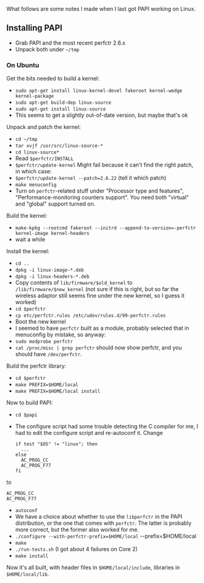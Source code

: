 
What follows are some notes I made when I last got PAPI working on Linux.


## Installing PAPI


- Grab PAPI and the most recent perfctr 2.6.x
- Unpack both under `~/tmp`

### On Ubuntu



Get the bits needed to build a kernel:


- `sudo apt-get install linux-kernel-devel fakeroot kernel-wedge kernel-package`
- `sudo apt-get build-dep linux-source`
- `sudo apt-get install linux-source`
- This seems to get a slightly out-of-date version, but maybe that's ok


Unpack and patch the kernel:


- `cd ~/tmp`
- `tar xvjf /usr/src/linux-source-*`
- `cd linux-source*`
- Read `$perfctr/INSTALL`
- `$perfctr/update-kernel` Might fail because it can't find the right patch, in which case:
- `$perfctr/update-kernel --patch=2.6.22` (tell it which patch)
- `make menuconfig`
- Turn on `perfctr`-related stuff under "Processor type and features", "Performance-monitoring counters support".
  You need both "virtual" and "global" support turned on.


Build the kernel:


- `make-kpkg --rootcmd fakeroot --initrd --append-to-version=-perfctr kernel-image kernel-headers`
- wait a while


Install the kernel:


- `cd ..`
- `dpkg -i linux-image-*.deb`
- `dpkg -i linux-headers-*.deb`
- Copy contents of `lib/firmware/$old_kernel` to `/lib/firmware/$new_kernel` (not sure if this is right, but so
  far the wireless adaptor still seems fine under the new kernel, so I guess it worked)
- `cd $perfctr`
- `cp etc/perfctr.rules /etc/udev/rules.d/99-perfctr.rules`
- Boot the new kernel
- I seemed to have `perfctr` built as a module, probably selected that in menuconfig by mistake, so anyway:
- `sudo modprobe perfctr`
- `cat /proc/misc | grep perfctr` should now show perfctr, and you should have `/dev/perfctr`.


Build the perfctr library:


- `cd $perfctr`
- `make PREFIX=$HOME/local`
- `make PREFIX=$HOME/local install`


Now to build PAPI:


- `cd $papi`
- The configure script had some trouble detecting the C compiler for me, I had to edit the configure script and re-autoconf it.   Change

  ```wiki
  if test "$OS" != "linux"; then
    ...
  else
    AC_PROG_CC
    AC_PROG_F77
  fi
  ```


to


```wiki
AC_PROG_CC
AC_PROG_F77
```

- `autoconf`  
- We have a choice about whether to use the `libperfctr` in the PAPI distribution, or the one that comes with `perfctr`.  The
  latter is probably more correct, but the former also worked for me.
- `./configure --with-perfctr-prefix=$HOME/local` --prefix=$HOME/local
- `make`
- `./run-tests.sh` (I got about 4 failures on Core 2)
- `make install`


Now it's all built, with header files in `$HOME/local/include`, libraries in `$HOME/local/lib`.


